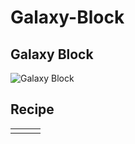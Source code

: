 # Galaxy-Block

## Galaxy Block

![Galaxy Block](https://github.com/user-attachments/assets/20b0f0b8-d177-42a3-9e78-8a82b46759c4)

## Recipe

|   |   |   |
| - | - | - |
|   |   |   |
